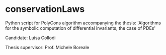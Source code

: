 # conservationLaws
Python script for PolyCons algorithm accompanying the thesis: 'Algorithms for the
symbolic computation of differential invariants, the case of PDEs'

Candidate: Luisa Collodi 

Thesis supervisor: Prof. Michele Boreale
